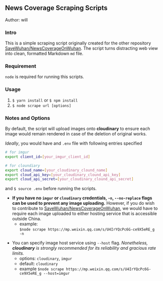 News Coverage Scraping Scripts
--
Author: will

### Intro

This is a simple scraping script originally created for the other repository [SaveWuhan/NewsCoverageOnWuhan](https://github.com/SaveWuhan/NewsCoverageOnWuhan). The script turns distracting web view into clean, formatted Markdown `md` file.

### Requirement

`node` is required for running this scripts.

### Usage

1. `$ yarn install` or `$ npm install`
2. `$ node scrape url [options]`

### Notes and Options

By default, the script will upload images onto **cloudinary** to ensure each image would remain rendered in case of the deletion of original works.

*Ideally*, you would have and `.env` file with following entries specified 

```bash
# for imgur
export client_id=[your_imgur_client_id]

# for cloundiary
export cloud_name=[your_cloudinary_clound_name]
export cloud_api_key=[your_cloudinary_clound_api_key]
export cloud_api_secret=[your_cloudinary_clound_api_secret]
```

and `$ source .env` before running the scripts.

- **If you have no `imgur` or `cloudinary` credentials, `-n`, `--no-replace` flags can be used to prevent any image uploading.** However, if you do wish to contribute to [SaveWuhan/NewsCoverageOnWuhan](https://github.com/SaveWuhan/NewsCoverageOnWuhan), we would have to require each image uploaded to either hosting service that is accessible outside China.
	- example:  
	`$node scrape https://mp.weixin.qq.com/s/U4IrYQcPc6G-ce9X5eRE_g -n`

* You can specify image host service using `--host` flag. *Nonetheless, **cloudinary** is strongly recommended for its reliability and gracious rate limits.*
	- options: `cloudinary`, `imgur`
	- default: `cloudinary`
	- example
	`$node scrape https://mp.weixin.qq.com/s/U4IrYQcPc6G-ce9X5eRE_g --host=imgur`

